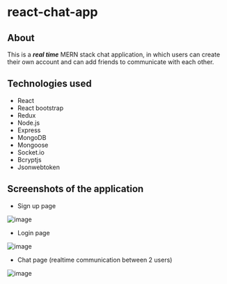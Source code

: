 # react-chat-app
## About 
This is a ___real time___ MERN stack chat application, in which users can create their own account and can add friends to communicate with each other.
## Technologies used
* React
* React bootstrap
* Redux
* Node.js
* Express
* MongoDB
* Mongoose
* Socket.io
* Bcryptjs
* Jsonwebtoken
## Screenshots of the application
* Sign up page

![image](https://user-images.githubusercontent.com/82283347/173744233-3fb7e2c8-5df8-4ea6-bf26-b996e89effc6.png)

* Login page

![image](https://user-images.githubusercontent.com/82283347/173744493-6d21bb3b-8655-4784-9482-a417ebafd748.png)

* Chat page (realtime communication between 2 users)

![image](https://user-images.githubusercontent.com/82283347/173745338-9d32887d-de3d-4631-896a-79d0bf5c7485.png)

